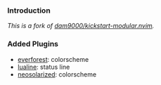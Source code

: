 ### Introduction

*This is a fork of [dam9000/kickstart-modular.nvim](https://github.com/dam9000/kickstart-modular.nvim).*

### Added Plugins
+ [everforest](https://github.com/neanias/everforest-nvim?tab=readme-ov-file): colorscheme
+ [lualine](https://github.com/nvim-lualine/lualine.nvim): status line
+ [neosolarized](https://github.com/Tsuzat/NeoSolarized.nvim): colorscheme
